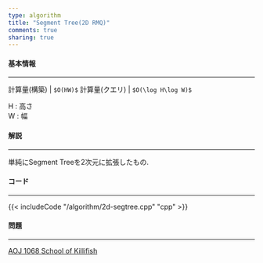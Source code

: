 ```yaml
---
type: algorithm
title: "Segment Tree(2D RMQ)"
comments: true
sharing: true
---
```


#### 基本情報
  
***

計算量(構築) | `$O(HW)$`
計算量(クエリ) | `$O(\log H\log W)$`

H : 高さ  
W : 幅
  
#### 解説

***

単純にSegment Treeを2次元に拡張したもの.

#### コード

***

{{< includeCode "/algorithm/2d-segtree.cpp" "cpp" >}}

#### 問題

***

[AOJ 1068 School of Killifish](/AOJ/1068/)
